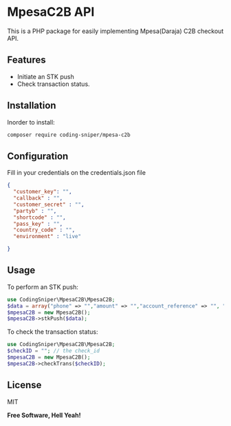 # MpesaC2B API
This is a PHP package for easily implementing Mpesa(Daraja) C2B checkout API.

## Features

- Initiate an STK push
- Check transaction status.


## Installation

Inorder to install:

```sh
composer require coding-sniper/mpesa-c2b
```

## Configuration
Fill in your credentials on the credentials.json file
```json
{
  "customer_key": "",
  "callback" : "",
  "customer_secret" : "",
  "partyb" : "",
  "shortcode" : "",
  "pass_key" : "",
  "country_code" : "", 
  "environment" : "live"

}
```

## Usage

To perform an STK push:

```php
use CodingSniper\MpesaC2B\MpesaC2B;
$data = array("phone" => "","amount" => "","account_reference" => "", "trans_description" => "");
$mpesaC2B = new MpesaC2B();
$mpesaC2B->stkPush($data); 
```

To check the transaction status:
```php
use CodingSniper\MpesaC2B\MpesaC2B;
$checkID = ""; // the check_id
$mpesaC2B = new MpesaC2B();
$mpesaC2B->checkTrans($checkID); 
```

## License

MIT

**Free Software, Hell Yeah!**
